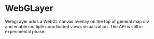 WebGLayer
==========

WebgLayer adds a WebGL canvas overlay on the top of 
general map div and enable multiple coordinated views visualization.
The API is still in experimental phase.

